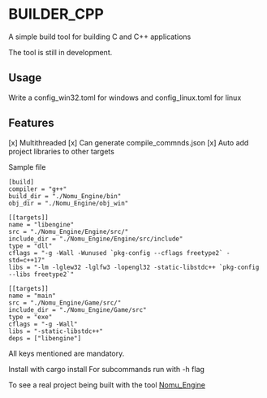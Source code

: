 # BUILDER_CPP

A simple build tool for building C and C++ applications

The tool is still in development.

## Usage
Write a config_win32.toml for windows and config_linux.toml for linux

## Features

[x] Multithreaded
[x] Can generate compile_commnds.json
[x] Auto add project libraries to other targets

Sample file
```
[build]
compiler = "g++"
build_dir = "./Nomu_Engine/bin"
obj_dir = "./Nomu_Engine/obj_win"

[[targets]]
name = "libengine"
src = "./Nomu_Engine/Engine/src/"
include_dir = "./Nomu_Engine/Engine/src/include"
type = "dll"
cflags = "-g -Wall -Wunused `pkg-config --cflags freetype2` -std=c++17"
libs = "-lm -lglew32 -lglfw3 -lopengl32 -static-libstdc++ `pkg-config --libs freetype2`"

[[targets]]
name = "main"
src = "./Nomu_Engine/Game/src/"
include_dir = "./Nomu_Engine/Game/src"
type = "exe"
cflags = "-g -Wall"
libs = "-static-libstdc++"
deps = ["libengine"]
```

All keys mentioned are mandatory.

Install with cargo install
For subcommands run with -h flag

To see a real project being built with the tool
	[Nomu_Engine](https://github.com/Dr-42/Nomu_Engine)
